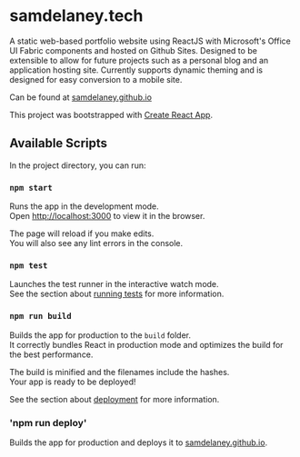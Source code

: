 # samdelaney.tech

A static web-based portfolio website using ReactJS with Microsoft's Office UI Fabric components and hosted on Github Sites.
Designed to be extensible to allow for future projects such as a personal blog and an application hosting site.
Currently supports dynamic theming and is designed for easy conversion to a mobile site.

Can be found at [samdelaney.github.io](https://samdelaney.github.io)

This project was bootstrapped with [Create React App](https://github.com/facebook/create-react-app).

## Available Scripts

In the project directory, you can run:

### `npm start`

Runs the app in the development mode.<br />
Open [http://localhost:3000](http://localhost:3000) to view it in the browser.

The page will reload if you make edits.<br />
You will also see any lint errors in the console.

### `npm test`

Launches the test runner in the interactive watch mode.<br />
See the section about [running tests](https://facebook.github.io/create-react-app/docs/running-tests) for more information.

### `npm run build`

Builds the app for production to the `build` folder.<br />
It correctly bundles React in production mode and optimizes the build for the best performance.

The build is minified and the filenames include the hashes.<br />
Your app is ready to be deployed!

See the section about [deployment](https://facebook.github.io/create-react-app/docs/deployment) for more information.

### 'npm run deploy'

Builds the app for production and deploys it to [samdelaney.github.io](https://samdelaney.github.io).
